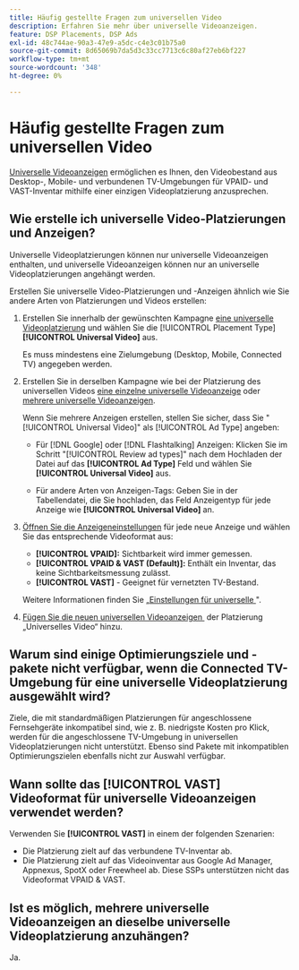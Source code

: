 ```yaml
---
title: Häufig gestellte Fragen zum universellen Video
description: Erfahren Sie mehr über universelle Videoanzeigen.
feature: DSP Placements, DSP Ads
exl-id: 48c744ae-90a3-47e9-a5dc-c4e3c01b75a0
source-git-commit: 8d65069b7da5d3c33cc7713c6c80af27eb6bf227
workflow-type: tm+mt
source-wordcount: '348'
ht-degree: 0%

---
```


# Häufig gestellte Fragen zum universellen Video

[Universelle Videoanzeigen](/help/dsp/campaign-management/ads/ad-about.md#ad-types) ermöglichen es Ihnen, den Videobestand aus Desktop-, Mobile- und verbundenen TV-Umgebungen für VPAID- und VAST-Inventar mithilfe einer einzigen Videoplatzierung anzusprechen.

## Wie erstelle ich universelle Video-Platzierungen und Anzeigen?

Universelle Videoplatzierungen können nur universelle Videoanzeigen enthalten, und universelle Videoanzeigen können nur an universelle Videoplatzierungen angehängt werden.

Erstellen Sie universelle Video-Platzierungen und -Anzeigen ähnlich wie Sie andere Arten von Platzierungen und Videos erstellen:

1. Erstellen Sie innerhalb der gewünschten Kampagne [eine universelle Videoplatzierung](/help/dsp/campaign-management/placements/placement-create.md) und wählen Sie die [!UICONTROL Placement Type] **[!UICONTROL Universal Video]** aus.

   Es muss mindestens eine Zielumgebung (Desktop, Mobile, Connected TV) angegeben werden.

1. Erstellen Sie in derselben Kampagne wie bei der Platzierung des universellen Videos [eine einzelne universelle Videoanzeige](/help/dsp/campaign-management/ads/ad-create.md) oder [mehrere universelle Videoanzeigen](/help/dsp/campaign-management/ads/ad-create-multiple.md).

   Wenn Sie mehrere Anzeigen erstellen, stellen Sie sicher, dass Sie &quot;[!UICONTROL Universal Video]&quot; als [!UICONTROL Ad Type] angeben:

   * Für [!DNL Google] oder [!DNL Flashtalking] Anzeigen: Klicken Sie im Schritt &quot;[!UICONTROL Review ad types]&quot; nach dem Hochladen der Datei auf das **[!UICONTROL Ad Type]** Feld und wählen Sie **[!UICONTROL Universal Video]** aus.

   * Für andere Arten von Anzeigen-Tags: Geben Sie in der Tabellendatei, die Sie hochladen, das Feld Anzeigentyp für jede Anzeige wie **[!UICONTROL Universal Video]** an.

1. [Öffnen Sie die Anzeigeneinstellungen](/help/dsp/campaign-management/ads/ad-edit.md) für jede neue Anzeige und wählen Sie das entsprechende Videoformat aus:

   * **[!UICONTROL VPAID]:** Sichtbarkeit wird immer gemessen.
   * **[!UICONTROL VPAID & VAST (Default)]:** Enthält ein Inventar, das keine Sichtbarkeitsmessung zulässt.
   * **[!UICONTROL VAST]** - Geeignet für vernetzten TV-Bestand.

   Weitere Informationen finden Sie [&#x200B; „Einstellungen für universelle &#x200B;](/help/dsp/campaign-management/ads/ad-settings-universal-video.md)&quot;.

1. [Fügen Sie die neuen universellen Videoanzeigen &#x200B;](/help/dsp/campaign-management/ads/ad-attach-to-placement.md) der Platzierung „Universelles Video“ hinzu.

## Warum sind einige Optimierungsziele und -pakete nicht verfügbar, wenn die Connected TV-Umgebung für eine universelle Videoplatzierung ausgewählt wird?

Ziele, die mit standardmäßigen Platzierungen für angeschlossene Fernsehgeräte inkompatibel sind, wie z. B. niedrigste Kosten pro Klick, werden für die angeschlossene TV-Umgebung in universellen Videoplatzierungen nicht unterstützt. Ebenso sind Pakete mit inkompatiblen Optimierungszielen ebenfalls nicht zur Auswahl verfügbar.

## Wann sollte das **[!UICONTROL VAST]** Videoformat für universelle Videoanzeigen verwendet werden?

Verwenden Sie **[!UICONTROL VAST]** in einem der folgenden Szenarien:

* Die Platzierung zielt auf das verbundene TV-Inventar ab.
* Die Platzierung zielt auf das Videoinventar aus Google Ad Manager, Appnexus, SpotX oder Freewheel ab. Diese SSPs unterstützen nicht das Videoformat VPAID &amp; VAST.

## Ist es möglich, mehrere universelle Videoanzeigen an dieselbe universelle Videoplatzierung anzuhängen?

Ja.
